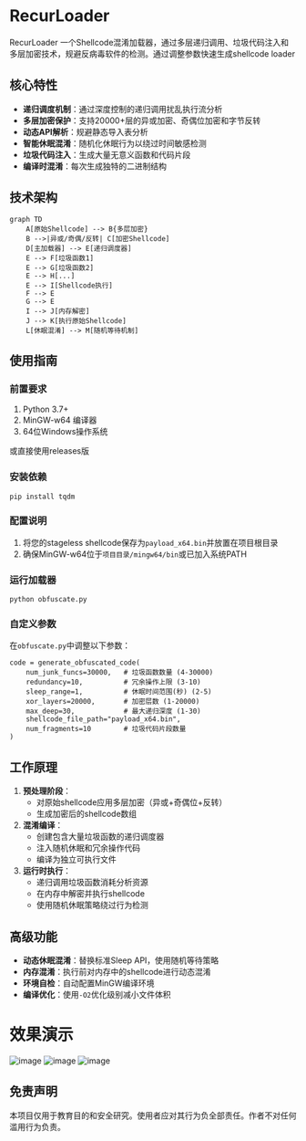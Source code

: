 # RecurLoader

RecurLoader 一个Shellcode混淆加载器，通过多层递归调用、垃圾代码注入和多层加密技术，规避反病毒软件的检测。通过调整参数快速生成shellcode loader

## 核心特性

- **递归调度机制**：通过深度控制的递归调用扰乱执行流分析
- **多层加密保护**：支持20000+层的异或加密、奇偶位加密和字节反转
- **动态API解析**：规避静态导入表分析
- **智能休眠混淆**：随机化休眠行为以绕过时间敏感检测
- **垃圾代码注入**：生成大量无意义函数和代码片段
- **编译时混淆**：每次生成独特的二进制结构

## 技术架构
```mermaid
graph TD
    A[原始Shellcode] --> B{多层加密}
    B -->|异或/奇偶/反转| C[加密Shellcode]
    D[主加载器] --> E[递归调度器]
    E --> F[垃圾函数1]
    E --> G[垃圾函数2]
    E --> H[...]
    E --> I[Shellcode执行]
    F --> E
    G --> E
    I --> J[内存解密]
    J --> K[执行原始Shellcode]
    L[休眠混淆] --> M[随机等待机制]
```
## 使用指南

### 前置要求

1. Python 3.7+
2. MinGW-w64 编译器
3. 64位Windows操作系统

或直接使用releases版

### 安装依赖

```
pip install tqdm
```

### 配置说明

1. 将您的stageless shellcode保存为`payload_x64.bin`并放置在项目根目录
2. 确保MinGW-w64位于`项目目录/mingw64/bin`或已加入系统PATH

### 运行加载器

```
python obfuscate.py
```

### 自定义参数

在`obfuscate.py`中调整以下参数：

```
code = generate_obfuscated_code(
    num_junk_funcs=30000,   # 垃圾函数数量 (4-30000)
    redundancy=10,          # 冗余操作上限 (3-10)
    sleep_range=1,          # 休眠时间范围(秒) (2-5)
    xor_layers=20000,       # 加密层数 (1-20000)
    max_deep=30,            # 最大递归深度 (1-30)
    shellcode_file_path="payload_x64.bin",
    num_fragments=10        # 垃圾代码片段数量
)
```

## 工作原理

1. **预处理阶段**：
   - 对原始shellcode应用多层加密（异或+奇偶位+反转）
   - 生成加密后的shellcode数组
2. **混淆编译**：
   - 创建包含大量垃圾函数的递归调度器
   - 注入随机休眠和冗余操作代码
   - 编译为独立可执行文件
3. **运行时执行**：
   - 递归调用垃圾函数消耗分析资源
   - 在内存中解密并执行shellcode
   - 使用随机休眠策略绕过行为检测

## 高级功能

- **动态休眠混淆**：替换标准Sleep API，使用随机等待策略
- **内存混淆**：执行前对内存中的shellcode进行动态混淆
- **环境自检**：自动配置MinGW编译环境
- **编译优化**：使用`-O2`优化级别减小文件体积



# 效果演示
![image](https://github.com/user-attachments/assets/61c5449d-dcd7-4ec4-927e-c894a39a8b3b)
![image](https://github.com/user-attachments/assets/bf65d386-7312-45fd-9678-18ea052d034a)
![image](https://github.com/user-attachments/assets/9f54d9bb-0668-4fa1-9bc5-a9d9aa6ce983)



## 免责声明

本项目仅用于教育目的和安全研究。使用者应对其行为负全部责任。作者不对任何滥用行为负责。
